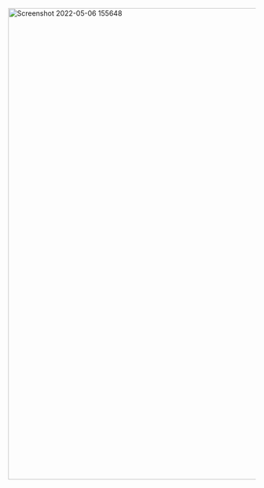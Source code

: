 

<img width="960" alt="Screenshot 2022-05-06 155648" src="https://user-images.githubusercontent.com/81470166/167158880-861c7195-7b49-4828-8758-23642d88a062.png">




